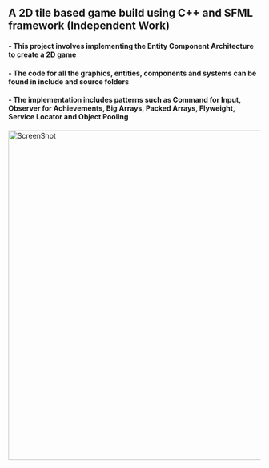## A 2D tile based game build using C++ and SFML framework (Independent Work)
#### - This project involves implementing the Entity Component Architecture to create a 2D game
#### - The code for all the graphics, entities, components and systems can be found in include and source folders
#### - The implementation includes patterns such as Command for Input, Observer for Achievements, Big Arrays, Packed Arrays, Flyweight, Service Locator and Object Pooling
<img width="658" alt="ScreenShot" src="https://github.com/Dharanidharp/2D-Tile-Based-Game-Cpp/assets/27700031/d4cc2fc7-6caf-455f-9153-f955c602f307">
